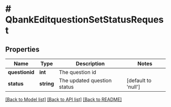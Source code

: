 # # QbankEditquestionSetStatusRequest

## Properties

Name | Type | Description | Notes
------------ | ------------- | ------------- | -------------
**questionid** | **int** | The question id |
**status** | **string** | The updated question status | [default to 'null']

[[Back to Model list]](../../README.md#models) [[Back to API list]](../../README.md#endpoints) [[Back to README]](../../README.md)
